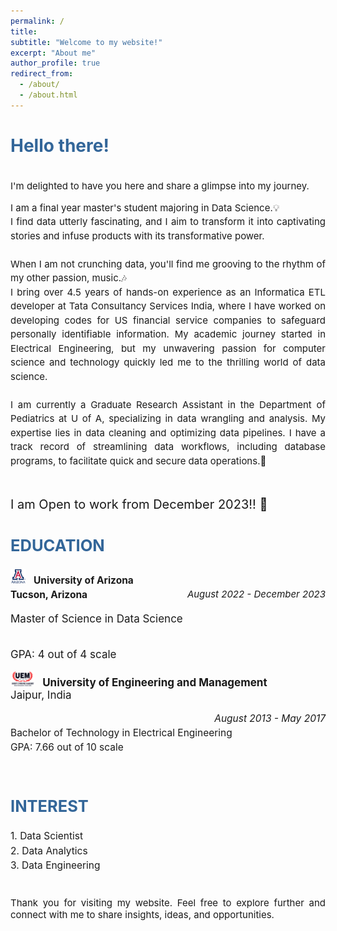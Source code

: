 ```yaml
---
permalink: /
title: 
subtitle: "Welcome to my website!"
excerpt: "About me"
author_profile: true
redirect_from: 
  - /about/
  - /about.html
---
```

<style>
   /* Style for the title */
    h1 {
        color:  #336699; /* Change the title text color to blue */
    }
</style>

<!-- Title of the page in blue -->
<h1>Hello there!</h1>


<link href="https://fonts.googleapis.com/css2?family=Roboto&display=swap" rel="stylesheet">

<div style="text-align: justify; font-size: 15px;">
  <p style="line-height: 1.5;">

<br>I'm delighted to have you here and share a glimpse into my journey.
</p>
<p style="line-height: 1.5;">
I am a final year master's student majoring in Data Science.💡  <br>
I find data utterly fascinating, and I aim to transform it into captivating stories and infuse products with its transformative power. <br> <br>
When I am not crunching data, you'll find me grooving to the rhythm of my other passion, music.🎶<br>
I bring over 4.5 years of hands-on experience as an Informatica ETL developer at Tata Consultancy Services India, where I have worked on developing codes for US financial service companies to safeguard personally identifiable information. My academic journey started in Electrical Engineering, but my unwavering passion for computer science and technology quickly led me to the thrilling world of data science.
<br><br>
I am currently a Graduate Research Assistant in the Department of Pediatrics at U of A, specializing in data wrangling and analysis. My expertise lies in data cleaning and optimizing data pipelines. I have a track record of streamlining data workflows, including database programs, to facilitate quick and secure data operations.💫
<br>
<br>
<p style="line-height: 1.5; font-size: 20px;">
I am Open to work from December 2023!! 📆
</p>

<div style="text-align: justify; font-size: 17px;">
  <h2 style="color: #336699;"><strong>EDUCATION</strong></h2>
  <p style="line-height: 1.5; font-size: 15.5px;">
    <!-- <div style="display: flex;">
      <div style="flex: 1;"> -->
        <strong><img src="/assets/images/logo/University_of_Arizona_logo.jpg" alt="Python Logo" style="height: 24px; margin-right: 12px;">University of Arizona</strong><br>
        <strong> Tucson, Arizona&nbsp;&nbsp;&nbsp;&nbsp;&nbsp;&nbsp;</strong>
                  <i style="line-height: 1.5;font-size: 15px;"><span style="float: right;">August 2022 - December 2023</span></i>     
        <p>Master of Science in Data Science</p> <br>
        GPA: 4 out of 4 scale <br></p>
      <!-- </div> -->
      <!-- <div style="flex: 1;"> -->
        <strong><img src="/assets/images/logo/UEM_logo.png" alt="Python Logo" style="height: 24px; margin-right: 12px;">University of Engineering and Management</strong><br>
         Jaipur, India         
         <p style="line-height: 1.5; font-size: 15.5px;">
        <i><span style="float: right;">August 2013 - May 2017</span></i> <br>        
        Bachelor of Technology in Electrical Engineering <br>
        GPA: 7.66 out of 10 scale <br></p>
      <!-- </div>
    </div> -->
  </p>
</div>
  <div style="text-align: justify; font-size: 17px;">     
    <h2 style="color: #336699;"><strong><br>INTEREST</strong></h2> 
    <p style="line-height: 1.5; font-size: 15.5px;">
     1. Data Scientist <br>
     2. Data Analytics <br>
     3. Data Engineering
    <br>
    <br>
    </p>
   </div> 
      <div><p>
          Thank you for visiting my website. Feel free to explore further and connect with me to share insights, ideas, and opportunities.
        </p></div>

